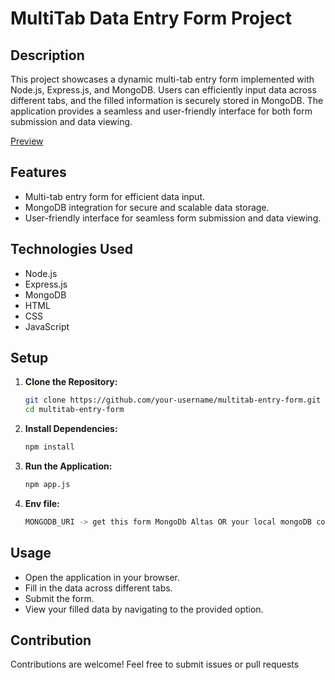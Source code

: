# MultiTab Data Entry Form Project

## Description


This project showcases a dynamic multi-tab entry form implemented with Node.js, Express.js, and MongoDB. Users can efficiently input data across different tabs, and the filled information is securely stored in MongoDB. The application provides a seamless and user-friendly interface for both form submission and data viewing.

[Preview](https://multitab-form.onrender.com)

## Features

- Multi-tab entry form for efficient data input.
- MongoDB integration for secure and scalable data storage.
- User-friendly interface for seamless form submission and data viewing.

## Technologies Used

- Node.js
- Express.js
- MongoDB
- HTML
- CSS
- JavaScript

## Setup

1. **Clone the Repository:**
   ```bash
   git clone https://github.com/your-username/multitab-entry-form.git
   cd multitab-entry-form


2. **Install Dependencies:**
   ```bash
   npm install
3. **Run the Application:**
   ```bash
   npm app.js
3. **Env file:**
   ```bash
   MONGODB_URI -> get this form MongoDb Altas OR your local mongoDB compass 
## Usage
- Open the application in your browser.
- Fill in the data across different tabs.
- Submit the form.
- View your filled data by navigating to the provided option.

## Contribution
Contributions are welcome! Feel free to submit issues or pull requests